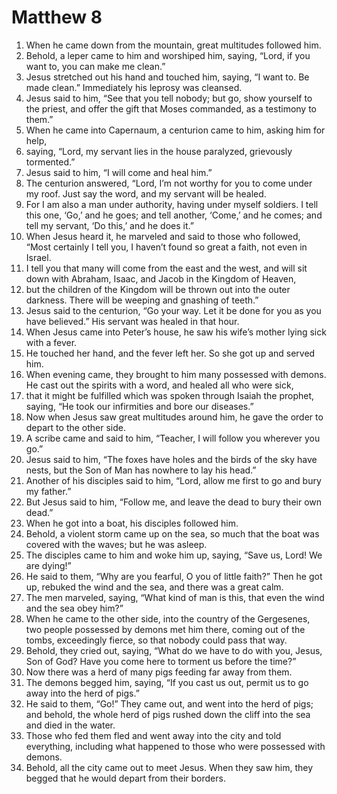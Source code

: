 ﻿
# Matthew 8
1. When he came down from the mountain, great multitudes followed him. 
2. Behold, a leper came to him and worshiped him, saying, “Lord, if you want to, you can make me clean.” 
3. Jesus stretched out his hand and touched him, saying, “I want to. Be made clean.” Immediately his leprosy was cleansed. 
4. Jesus said to him, “See that you tell nobody; but go, show yourself to the priest, and offer the gift that Moses commanded, as a testimony to them.” 
5. When he came into Capernaum, a centurion came to him, asking him for help, 
6. saying, “Lord, my servant lies in the house paralyzed, grievously tormented.” 
7. Jesus said to him, “I will come and heal him.” 
8. The centurion answered, “Lord, I’m not worthy for you to come under my roof. Just say the word, and my servant will be healed. 
9. For I am also a man under authority, having under myself soldiers. I tell this one, ‘Go,’ and he goes; and tell another, ‘Come,’ and he comes; and tell my servant, ‘Do this,’ and he does it.” 
10. When Jesus heard it, he marveled and said to those who followed, “Most certainly I tell you, I haven’t found so great a faith, not even in Israel. 
11. I tell you that many will come from the east and the west, and will sit down with Abraham, Isaac, and Jacob in the Kingdom of Heaven, 
12. but the children of the Kingdom will be thrown out into the outer darkness. There will be weeping and gnashing of teeth.” 
13. Jesus said to the centurion, “Go your way. Let it be done for you as you have believed.” His servant was healed in that hour. 
14. When Jesus came into Peter’s house, he saw his wife’s mother lying sick with a fever. 
15. He touched her hand, and the fever left her. So she got up and served him. 
16. When evening came, they brought to him many possessed with demons. He cast out the spirits with a word, and healed all who were sick, 
17. that it might be fulfilled which was spoken through Isaiah the prophet, saying, “He took our infirmities and bore our diseases.” 
18. Now when Jesus saw great multitudes around him, he gave the order to depart to the other side. 
19. A scribe came and said to him, “Teacher, I will follow you wherever you go.” 
20. Jesus said to him, “The foxes have holes and the birds of the sky have nests, but the Son of Man has nowhere to lay his head.” 
21. Another of his disciples said to him, “Lord, allow me first to go and bury my father.” 
22. But Jesus said to him, “Follow me, and leave the dead to bury their own dead.” 
23. When he got into a boat, his disciples followed him. 
24. Behold, a violent storm came up on the sea, so much that the boat was covered with the waves; but he was asleep. 
25. The disciples came to him and woke him up, saying, “Save us, Lord! We are dying!” 
26. He said to them, “Why are you fearful, O you of little faith?” Then he got up, rebuked the wind and the sea, and there was a great calm. 
27. The men marveled, saying, “What kind of man is this, that even the wind and the sea obey him?” 
28. When he came to the other side, into the country of the Gergesenes, two people possessed by demons met him there, coming out of the tombs, exceedingly fierce, so that nobody could pass that way. 
29. Behold, they cried out, saying, “What do we have to do with you, Jesus, Son of God? Have you come here to torment us before the time?” 
30. Now there was a herd of many pigs feeding far away from them. 
31. The demons begged him, saying, “If you cast us out, permit us to go away into the herd of pigs.” 
32. He said to them, “Go!” They came out, and went into the herd of pigs; and behold, the whole herd of pigs rushed down the cliff into the sea and died in the water. 
33. Those who fed them fled and went away into the city and told everything, including what happened to those who were possessed with demons. 
34. Behold, all the city came out to meet Jesus. When they saw him, they begged that he would depart from their borders. 

